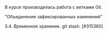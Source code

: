 В курсе производилась работа с ветками Git.

"Объединение зафиксированных изменений"

3.4. Временное хранение. git stash. [#315360]